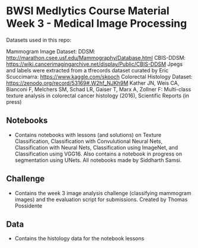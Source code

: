 # BWSI Medlytics Course Material Week 3 - Medical Image Processing

Datasets used in this repo:

Mammogram Image Dataset:
DDSM: http://marathon.csee.usf.edu/Mammography/Database.html
CBIS-DDSM: https://wiki.cancerimagingarchive.net/display/Public/CBIS-DDSM
Jpegs and labels were extracted from a tfrecords dataset curated by Eric Scuccimarra: https://www.kaggle.com/skooch
Colorectal Histology Dataset: https://zenodo.org/record/53169#.W2hf_NJKh9M
Kather JN, Weis CA, Bianconi F, Melchers SM, Schad LR, Gaiser T, Marx A, Zollner F: Multi-class texture analysis in colorectal cancer histology (2016), Scientific Reports (in press)

## Notebooks
- Contains notebooks with lessons (and solutions) on Texture Classification, Classification with Convulutional Neural Nets, Classification with Neural Nets, Classification using ImageNet, and Classification using VGG16. Also contains a notebook in progress on segmentation using UNets. All notebooks made by Siddharth Samsi.

## Challenge
- Contains the week 3 image analysis challenge (classifying mammogram images) and the evaluation script for submissions. Created by Thomas Possidente

## Data 
- Contains the histology data for the notebook lessons
